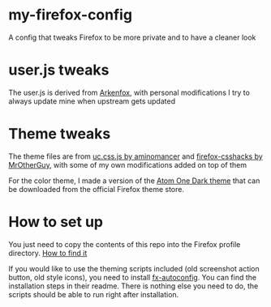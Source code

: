 # my-firefox-config
A config that tweaks Firefox to be more private and to have a cleaner look

# user.js tweaks

The user.js is derived from [Arkenfox](https://github.com/arkenfox/user.js), with personal modifications
I try to always update mine when upstream gets updated

# Theme tweaks

The theme files are from [uc.css.js by aminomancer](https://github.com/aminomancer/uc.css.js) and [firefox-csshacks by MrOtherGuy](https://github.com/MrOtherGuy/firefox-csshacks), with some of my own modifications added on top of them

For the color theme, I made a version of the [Atom One Dark theme](https://addons.mozilla.org/en-US/firefox/addon/atom-one-dark-theme-oliverp) that can be downloaded from the official Firefox theme store.

# How to set up

You just need to copy the contents of this repo into the Firefox profile directory. [How to find it](https://support.mozilla.org/en-US/kb/profiles-where-firefox-stores-user-data#w_how-do-i-find-my-profile)

If you would like to use the theming scripts included (old screenshot action button, old style icons), you need to install [fx-autoconfig](https://github.com/MrOtherGuy/fx-autoconfig). You can find the installation steps in their readme. There is nothing else you need to do, the scripts should be able to run right after installation.
